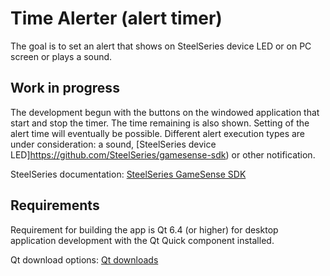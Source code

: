 # Time Alerter (alert timer)
The goal is to set an alert that shows on SteelSeries device LED or on PC screen or plays a sound.
 
## Work in progress
The development begun with the buttons on the windowed application that start and stop the timer. The time remaining is also shown. Setting of the alert time will eventually be possible. Different alert execution types are under consideration: a sound, [SteelSeries device LED]https://github.com/SteelSeries/gamesense-sdk) or other notification.

SteelSeries documentation:
[SteelSeries GameSense SDK](https://github.com/SteelSeries/gamesense-sdk)

## Requirements
Requirement for building the app is Qt 6.4 (or higher) for desktop application development with the Qt Quick component installed.

Qt download options:
[Qt downloads](https://www.qt.io/get-started)
